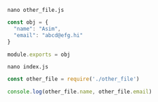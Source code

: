 `nano other_file.js`
```js
const obj = {
  "name": "Asim",
  "email": "abcd@efg.hi"
}

module.exports = obj
```



`nano index.js`
```js
const other_file = require('./other_file')

console.log(other_file.name, other_file.email)
```
